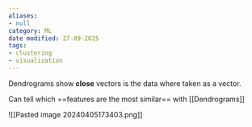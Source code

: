 ```yaml
---
aliases:
- null
category: ML
date modified: 27-09-2025
tags:
- clustering
- visualization
---
```

Dendrograms show **close** vectors is the data where taken as a vector.

Can tell which ==features are the most similar== with [[Dendrograms]]

![[Pasted image 20240405173403.png]]




